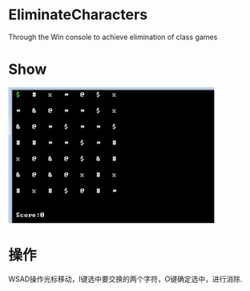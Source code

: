 # EliminateCharacters
Through the Win console to achieve elimination of class games
# Show
![Show](https://github.com/vmpy/Eliminate-Characters/blob/master/Image/Show.jpg)
# 操作
WSAD操作光标移动，I键选中要交换的两个字符，O键确定选中，进行消除.
